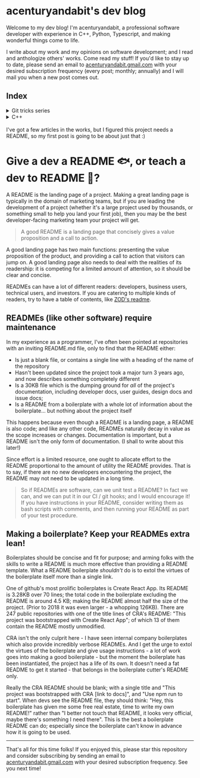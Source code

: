 # acenturyandabit's dev blog
Welcome to my dev blog! I'm acenturyandabit, a professional software developer with experience in C++, Python, Typescript, and making wonderful things come to life.

I write about my work and my opinions on software development; and I read and anthologize others' works. Come read my stuff! If you'd like to stay up to date, please send an email to [acenturyandabit.gmail.com](mailto:acenturyandabit.gmail.com) with your desired subscription frequency (every post; monthly; annually) and I will mail you when a new post comes out. 

## Index

<details>
<summary>Git tricks series</summary>

- [Git tricks 1: Gitignore a whole folder with no side effects](./git-tricks-1-gitignore.md)
</details>
<details>
<summary>C++</summary>

- FluentC++: [Strong types for strong interfaces](https://www.fluentcpp.com/2016/12/08/strong-types-for-strong-interfaces/) (and really, the rest of the blog)
- [C++: Overoptimizing the builder pattern with template metaprogramming](./cpp-builder-pattern.md)
</details>
<br>
I've got a few articles in the works, but I figured this project needs a README, so my first post is going to be about just that :)


# Give a dev a README 🐟, or teach a dev to README 🎣?
A README is the landing page of a project. Making a great landing page is typically in the domain of marketing teams, but if you are leading the development of a project (whether it's a large project used by thousands, or something small to help you land your first job), then you may be the best developer-facing marketing team your project will get. 

> A good README is a landing page that concisely gives a value proposition and a call to action.

A good landing page has two main functions: presenting the value proposition of the product, and providing a call to action that visitors can jump on. A good landing page also needs to deal with the realities of its readership: it is competing for a limited amount of attention, so it should be clear and concise.

READMEs can have a lot of different readers: developers, business users, technical users, and investors. If you are catering to multiple kinds of readers, try to have a table of contents, like [ZOD's readme](https://github.com/colinhacks/zod?tab=readme-ov-file).

## READMEs (like other software) require maintenance
In my experience as a programmer, I've often been pointed at repositories with an inviting README.md file, only to find that the README either:

- Is just a blank file, or contains a single line with a heading of the name of the repository
- Hasn't been updated since the project took a major turn 3 years ago, and now describes something completely different
- Is a 30KB file which is the dumping ground for _all_ of the project's documentation, including developer docs, user guides, design docs and issue docs; 
- Is a README from a boilerplate with a whole lot of information about the boilerplate... but nothing about the project itself

This happens because even though a README is a landing page, a README is also code; and like any other code, READMEs naturally decay in value as the scope increases or changes. Documentation is important, but a README isn't the only form of documentation. (I shall to write about this later!)

Since effort is a limited resource, one ought to allocate effort to the README proportional to the amount of utility the README provides. That is to say, if there are no new developers encountering the project, the README may not need to be updated in a long time.

> So if READMEs are software, can we unit test a README? In fact we can, and we can put it in our CI / git hooks; and I would encourage it! If you have instructions in your README, consider writing them as bash scripts with comments, and then running your README as part of your test procedure.

## Making a boilerplate? Keep your READMEs extra lean! 
Boilerplates should be concise and fit for purpose; and arming folks with the skills to write a README is much more effective than providing a README template. What a README boilerplate *shouldn't* do is to extol the virtues of the boilerplate itself more than a single link.

One of github's most prolific boilerplates is Create React App. Its README is 3.28KB over 70 lines; the total code in the boilerplate excluding the README is around 4.5 KB; making the README almost half the size of the project. (Prior to 2018 it was even larger - a whopping 126KB). There are 247 public repositories with one of the title lines of CRA's README: "This project was bootstrapped with Create React App"; of which 13 of them contain the README mostly unmodified. 

CRA isn't the only culprit here - I have seen internal company boilerplates which also provide incredibly verbose READMEs. And I get the urge to extol the virtues of the boilerplate and give usage instructions - a lot of work goes into making a good boilerplate - but the moment the boilerplate has been instantiated, the project has a life of its own. It doesn't need a fat README to get it started - that belongs in the boilerplate cutter's README only.

Really the CRA README should be blank; with a single title and "This project was bootstrapped with CRA [link to docs]", and "Use npm run to start". When devs see the README file, they should think: "Hey, this boilerplate has given me some free real estate, time to write my own README!" rather than "I better not touch that README, it looks very official, maybe there's something I need there". This is the best a boilerplate README can do; especially since the boilerplate can't know in advance how it is going to be used.

----
That's all for this time folks! If you enjoyed this, please star this repository and consider subscribing by sending an email to [acenturyandabit.gmail.com](mailto:acenturyandabit.gmail.com) with your desired subscription frequency. See you next time!
